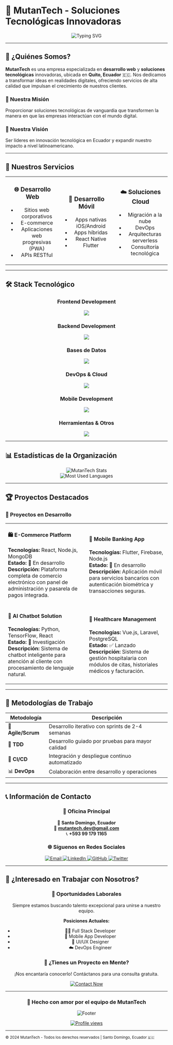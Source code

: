 # 🤖 MutanTech - Soluciones Tecnológicas Innovadoras

<div align="center">
  <img src="https://readme-typing-svg.herokuapp.com?font=Fira+Code&size=30&duration=3000&pause=1000&color=00FF88&center=true&vCenter=true&width=600&lines=Desarrollo+Web+%26+Móvil;Soluciones+Tecnológicas;Innovación+Digital;MutanTech" alt="Typing SVG" />
</div>

---

## 🚀 ¿Quiénes Somos?

**MutanTech** es una empresa especializada en **desarrollo web** y **soluciones tecnológicas** innovadoras, ubicada en **Quito, Ecuador** 🇪🇨. Nos dedicamos a transformar ideas en realidades digitales, ofreciendo servicios de alta calidad que impulsan el crecimiento de nuestros clientes.

### 🎯 Nuestra Misión
Proporcionar soluciones tecnológicas de vanguardia que transformen la manera en que las empresas interactúan con el mundo digital.

### 🔮 Nuestra Visión  
Ser líderes en innovación tecnológica en Ecuador y expandir nuestro impacto a nivel latinoamericano.

---

## 💼 Nuestros Servicios

<table align="center">
<tr>
<td align="center" width="33%">

### 🌐 Desarrollo Web
- Sitios web corporativos
- E-commerce
- Aplicaciones web progresivas (PWA)
- APIs RESTful

</td>
<td align="center" width="33%">

### 📱 Desarrollo Móvil
- Apps nativas iOS/Android
- Apps híbridas
- React Native
- Flutter

</td>
<td align="center" width="33%">

### ☁️ Soluciones Cloud
- Migración a la nube
- DevOps
- Arquitecturas serverless
- Consultoría tecnológica

</td>
</tr>
</table>

---

## 🛠️ Stack Tecnológico

<div align="center">

### Frontend Development
<p>
  <img src="https://skillicons.dev/icons?i=html,css,js,ts,react,vue,angular,tailwind,bootstrap,sass&perline=5" />
</p>

### Backend Development
<p>
  <img src="https://skillicons.dev/icons?i=nodejs,python,java,php,express,fastapi,spring,laravel&perline=4" />
</p>

### Bases de Datos
<p>
  <img src="https://skillicons.dev/icons?i=mysql,postgresql,mongodb,redis,firebase&perline=5" />
</p>

### DevOps & Cloud
<p>
  <img src="https://skillicons.dev/icons?i=docker,kubernetes,aws,gcp,azure,jenkins,github&perline=4" />
</p>

### Mobile Development
<p>
  <img src="https://skillicons.dev/icons?i=flutter,dart,react,kotlin,swift&perline=5" />
</p>

### Herramientas & Otros
<p>
  <img src="https://skillicons.dev/icons?i=git,vscode,figma,postman,linux,nginx&perline=6" />
</p>

</div>

---

## 📊 Estadísticas de la Organización

<div align="center">
  <img src="https://github-readme-stats.vercel.app/api?username=mutantech&show_icons=true&theme=radical&locale=es&hide_border=true&include_all_commits=true&count_private=true" alt="MutanTech Stats" />
</div>

<div align="center">
  <img src="https://github-readme-stats.vercel.app/api/top-langs?username=mutantech&show_icons=true&theme=radical&locale=es&layout=compact&hide_border=true" alt="Most Used Languages" />
</div>

---

## 🏆 Proyectos Destacados

### 🌟 Proyectos en Desarrollo

<table>
<tr>
<td width="50%">

#### 🛍️ E-Commerce Platform
**Tecnologías:** React, Node.js, MongoDB  
**Estado:** 🚧 En desarrollo  
**Descripción:** Plataforma completa de comercio electrónico con panel de administración y pasarela de pagos integrada.

</td>
<td width="50%">

#### 📱 Mobile Banking App  
**Tecnologías:** Flutter, Firebase, Node.js  
**Estado:** 🚧 En desarrollo  
**Descripción:** Aplicación móvil para servicios bancarios con autenticación biométrica y transacciones seguras.

</td>
</tr>
<tr>
<td width="50%">

#### 🤖 AI Chatbot Solution
**Tecnologías:** Python, TensorFlow, React  
**Estado:** 🔬 Investigación  
**Descripción:** Sistema de chatbot inteligente para atención al cliente con procesamiento de lenguaje natural.

</td>
<td width="50%">

#### 🏥 Healthcare Management  
**Tecnologías:** Vue.js, Laravel, PostgreSQL  
**Estado:** ✅ Lanzado  
**Descripción:** Sistema de gestión hospitalaria con módulos de citas, historiales médicos y facturación.

</td>
</tr>
</table>

---

## 🎯 Metodologías de Trabajo

<div align="center">

| Metodología | Descripción |
|-------------|-------------|
| 🔄 **Agile/Scrum** | Desarrollo iterativo con sprints de 2-4 semanas |
| 🧪 **TDD** | Desarrollo guiado por pruebas para mayor calidad |
| 🚀 **CI/CD** | Integración y despliegue continuo automatizado |
| 📊 **DevOps** | Colaboración entre desarrollo y operaciones |

</div>

---

## 📞 Información de Contacto

<div align="center">

### 🏢 Oficina Principal
📍 **Santo Domingo, Ecuador**  
📧 **mutantech.dev@gmail.com**  
📞 **+593 99 179 1165**

### 🌐 Síguenos en Redes Sociales

<p>
  <a href="mailto:contacto@mutantech.com">
    <img src="https://img.shields.io/badge/Email-D14836?style=for-the-badge&logo=gmail&logoColor=white" alt="Email" />
  </a>
  <a href="https://linkedin.com/company/mutantech" target="_blank">
    <img src="https://img.shields.io/badge/LinkedIn-0077B5?style=for-the-badge&logo=linkedin&logoColor=white" alt="LinkedIn" />
  </a>
  <a href="https://github.com/mutantech" target="_blank">
    <img src="https://img.shields.io/badge/GitHub-100000?style=for-the-badge&logo=github&logoColor=white" alt="GitHub" />
  </a>
  <a href="https://twitter.com/mutantech" target="_blank">
    <img src="https://img.shields.io/badge/Twitter-1DA1F2?style=for-the-badge&logo=twitter&logoColor=white" alt="Twitter" />
  </a>
</p>

</div>

---

## 🤝 ¿Interesado en Trabajar con Nosotros?

<div align="center">

### 💼 Oportunidades Laborales
Siempre estamos buscando talento excepcional para unirse a nuestro equipo.

**Posiciones Actuales:**
- 🧑‍💻 Full Stack Developer
- 📱 Mobile App Developer  
- 🎨 UI/UX Designer
- ☁️ DevOps Engineer

### 📝 ¿Tienes un Proyecto en Mente?
¡Nos encantaría conocerlo! Contáctanos para una consulta gratuita.

<a href="mailto:contacto@mutantech.com">
  <img src="https://img.shields.io/badge/Contactar%20Ahora-00FF88?style=for-the-badge&logo=mail.ru&logoColor=black" alt="Contact Now" />
</a>

</div>

---

<div align="center">
  
### 💚 Hecho con amor por el equipo de MutanTech

<img src="https://readme-typing-svg.herokuapp.com?font=Fira+Code&size=20&duration=3000&pause=1000&color=00FF88&center=true&vCenter=true&width=400&lines=Transformando+ideas+en+código;Innovación+tecnológica;MutanTech+2024" alt="Footer" />

[![Profile views](https://komarev.com/ghpvc/?username=mutantech&label=Visitas%20al%20Perfil&color=00ff88&style=for-the-badge)](https://github.com/mutantech)

</div>

---

<sub>© 2024 MutanTech - Todos los derechos reservados | Santo Domingo, Ecuador 🇪🇨</sub>
